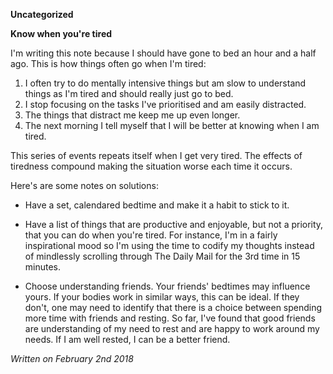 **Uncategorized**

**Know when you're tired**

I'm writing this note because I should have gone to bed an hour and a half ago. This is how things often go when I'm tired:

1) I often try to do mentally intensive things but am slow to understand things as I'm tired and should really just go to bed.<br>
2) I stop focusing on the tasks I've prioritised and am easily distracted.<br>
3) The things that distract me keep me up even longer.<br>
4) The next morning I tell myself that I will be better at knowing when I am tired.<br>

This series of events repeats itself when I get very tired. The effects of tiredness compound making the situation worse each time it occurs.

Here's are some notes on solutions:

- Have a set, calendared bedtime and make it a habit to stick to it.

- Have a list of things that are productive and enjoyable, but not a priority, that you can do when you're tired. For instance, I'm in a fairly inspirational mood so I'm using the time to codify my thoughts instead of mindlessly scrolling through The Daily Mail for the 3rd time in 15 minutes.

- Choose understanding friends. Your friends' bedtimes may influence yours. If your bodies work in similar ways, this can be ideal. If they don't, one may need to identify that there is a choice between spending more time with friends and resting. So far, I've found that good friends are understanding of my need to rest and are happy to work around my needs. If I am well rested, I can be a better friend.

*Written on February 2nd 2018*
